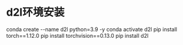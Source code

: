 # d2l环境安装
conda create --name d2l python=3.9 -y
conda activate d2l
pip install torch==1.12.0
pip install torchvision==0.13.0
pip install d2l